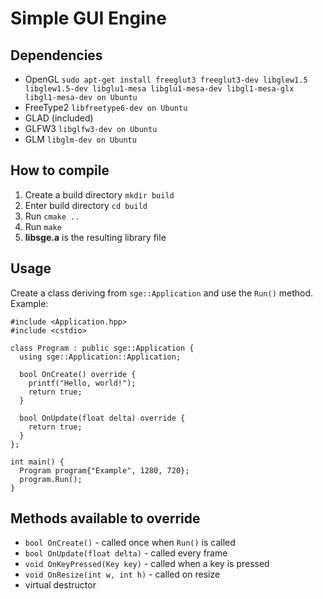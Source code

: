 # Simple GUI Engine


## Dependencies
- OpenGL `sudo apt-get install freeglut3 freeglut3-dev libglew1.5 libglew1.5-dev libglu1-mesa libglu1-mesa-dev libgl1-mesa-glx libgl1-mesa-dev on Ubuntu`
- FreeType2 `libfreetype6-dev on Ubuntu`
- GLAD (included)
- GLFW3 `libglfw3-dev on Ubuntu`
- GLM `libglm-dev on Ubuntu`

## How to compile
1. Create a build directory `mkdir build`
2. Enter build directory `cd build`
3.  Run `cmake ..`
4. Run `make`
5. **libsge.a** is the resulting library file

## Usage
Create a class deriving from `sge::Application` and use the `Run()` method.
Example:
```
#include <Application.hpp>
#include <cstdio>

class Program : public sge::Application {
  using sge::Application::Application;
  
  bool OnCreate() override {
    printf("Hello, world!");
    return true;
  }

  bool OnUpdate(float delta) override {
    return true;
  }
};

int main() {
  Program program{"Example", 1280, 720};
  program.Run();
}
```

## Methods available to override
- `bool OnCreate()` - called once when `Run()` is called
- `bool OnUpdate(float delta)` - called every frame
- `void OnKeyPressed(Key key)` - called when a key is pressed
- `void OnResize(int w, int h)` - called on resize
- virtual destructor

